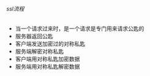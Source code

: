 ###### ssl流程
- 当一个请求过来时，是一个请求是专门用来请求公匙的
- 服务器返回公匙
- 客户端发送加密过的对称私匙
- 服务端解密对称私匙
- 客户端用对称私匙加密数据
- 服务端用对称私匙解密数据
